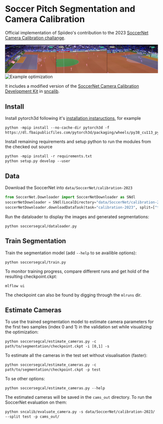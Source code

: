 # Soccer Pitch Segmentation and Camera Calibration
Official implementation of Spiideo's contribution to the 2023
[SoccerNet Camera Calibration challange](https://www.soccer-net.org/tasks/camera-calibration).

![Example segmentatoions](docs/segmentations.jpg)
![Example optimization](docs/demo.gif)


It includes a modified version of the
[SoccerNet Camera Calibration Development Kit](https://github.com/SoccerNet/sn-calibration)
in [sncalib](https://github.com/Spiideo/soccersegcal/tree/main/sncalib).

## Install
Install pytorch3d following it's
[installation instaructions](https://github.com/facebookresearch/pytorch3d/blob/main/INSTALL.md), for example

    python -mpip install --no-cache-dir pytorch3d -f https://dl.fbaipublicfiles.com/pytorch3d/packaging/wheels/py38_cu113_pyt1120/download.html

Install remaining requirements and setup python to run the modules from the checked
out source

    python -mpip install -r requirements.txt
    python setup.py develop --user

## Data
Download the SoccerNet into `data/SoccerNet/calibration-2023`

```python
from SoccerNet.Downloader import SoccerNetDownloader as SNdl
soccerNetDownloader = SNdl(LocalDirectory="data/SoccerNet/calibration-2023")
soccerNetDownloader.downloadDataTask(task="calibration-2023", split=["train", "valid", "test", "challenge"])
```

Run the dataloader to display the images and generated segmentations:

    python soccersegcal/dataloader.py

## Train Segmentation
Train the segmentation model (add `--help` to se availible options):

    python soccersegcal/train.py

To monitor training progress, compare different runs and get hold of the resulting checkpoint.ckpt:

    mlflow ui

The checkpoint can also be found by digging through the `mlruns` dir.

## Estimate Cameras
To use the trained segmentation model to estimate camera parameters for the first two samples (index 0 and 1) in the validation set while visualizing the optimization:

    python soccersegcal/estimate_cameras.py -c path/to/segmentation/checkpoint.ckpt -i [0,1] -s

To estimate all the cameras in the test set without visualisation (faster):

    python soccersegcal/estimate_cameras.py -c path/to/segmentation/checkpoint.ckpt -p test

To se other options:

    python soccersegcal/estimate_cameras.py --help

The estimated cameras will be saved in the `cams_out` directory. To run the SoccerNet evaluation on them:

    python sncalib/evaluate_camera.py -s data/SoccerNet/calibration-2023/ --split test -p cams_out/